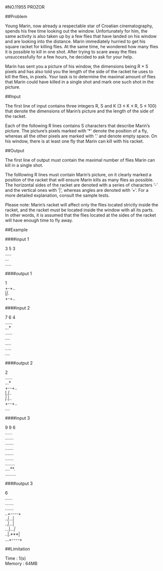 #NO.11955   PROZOR

##Problem

Young Marin, now already a respectable star of Croatian cinematography, spends his free time looking out the window. Unfortunately for him, the same activity is also taken up by a few flies that have landed on his window and are looking into the distance. Marin immediately hurried to get his square racket for killing flies. At the same time, he wondered how many flies it is possible to kill in one shot. After trying to scare away the flies unsuccessfully for a few hours, he decided to ask for your help.  

Marin has sent you a picture of his window, the dimensions being R × S pixels and has also told you the length of the side of the racket he uses to kill the flies, in pixels. Your task is to determine the maximal amount of flies that Marin could have killed in a single shot and mark one such shot in the picture.  

##Input

The first line of input contains three integers R, S and K (3 ≤ K ≤ R, S ≤ 100) that denote the dimensions of Marin’s picture and the length of the side of the racket.  

Each of the following R lines contains S characters that describe Marin’s picture. The picture’s pixels marked with ’*’ denote the position of a fly, whereas all the other pixels are marked with ’.’ and denote empty space. On his window, there is at least one fly that Marin can kill with his racket.  

##Output

The first line of output must contain the maximal number of flies Marin can kill in a single shot.  

The folllowing R lines must contain Marin’s picture, on it clearly marked a position of the racket that will ensure Marin kills as many flies as possible. The horizontal sides of the racket are denoted with a series of characters ’-’ and the vertical ones with ’|’, whereas angles are denoted with ’+’. For a more detailed explanation, consult the sample tests.  

Please note: Marin’s racket will affect only the flies located strictly inside the racket, and the racket must be located inside the window with all its parts. In other words, it is assumed that the flies located at the sides of the racket will have enough time to fly away.  

##Example

####input 1

3 5 3  
.....  
.*.*.  
.....  

####output 1

1  
+-+..  
|*|*.  
+-+..  

####input 2

7 6 4  
......  
.*.*.*  
......  
.*.*..  
..*...  
..*...  
*....*  

####output 2

2  
......  
.*.*.*  
+--+..  
|*.|..  
|.*|..  
+--+..  
*....*  

####input 3

9 9 6  
***......  
......*.*  
.*....*..  
..*...*..  
..*.*....  
..*....*.  
.....*...  
.*...***.  
.........  

####output 3

6  
***......  
......*.*  
.*....*..  
..*+----+  
..*|*...|  
..*|...*|  
...|.*..|  
.*.|.***|  
...+----+  

##Limitation

Time : 1(s)  
Memory : 64MB
